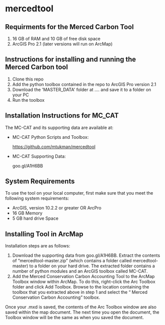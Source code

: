 # mercedtool

## Requirments for the Merced Carbon Tool
1.  16 GB of RAM and 10 GB of free disk space
2.  ArcGIS Pro 2.1 (later versions will run on ArcMap)


## Instructions for installing and running the Merced Carbon tool

1.  Clone this repo
2.  Add the python toolbox contained in the repo to ArcGIS Pro version 2.1
3.  Download the 'MASTER_DATA' folder at .... and save it to a folder on your PC
4.  Run the toolbox


## Installation Instructions for MC_CAT

The MC-CAT and its supporting data are available at:

* MC-CAT Python Scripts and Toolbox:

	https://github.com/mtukman/mercedtool

* MC-CAT Supporting Data:

	goo.gl/A1H6BB
  
## System Requirements
To use the tool on your local computer, first make sure that you meet the following system requirements:
* ArcGIS, version 10.2.2 or greater OR ArcPro
* 16 GB Memory
* 5 GB hard drive Space

## Installing Tool in ArcMap
Installation steps are as follows:
1.	Download the supporting data from goo.gl/A1H6BB.  Extract the contents of “mercedtool-master.zip” (which contains a folder called mercedtool-master) to a folder on your hard drive.  The extracted folder contains a number of python modules and an ArcGIS toolbox called MC-CAT.
2.	Add the Merced Conservation Carbon Accounting Tool to the ArcMap Toolbox window within ArcMap.  To do this, right-click the Arc Toolbox folder and click Add Toolbox.  Browse to the location containing the toolbox that you extracted above in step 1 and select the “ Merced Conservation Carbon Accounting” toolbox.

Once your .mxd is saved, the contents of the Arc Toolbox window are also saved within the map document. The next time you open the document, the Toolbox window will be the same as when you saved the document.
